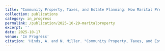 ```yaml
---
title: "Community Property, Taxes, and Estate Planning: How Marital Property Regimes Affect Farmland Markets and the Lock-in Effect"
collection: publications
category: in_progress
permalink: /publication/2025-10-29-maritalproperty
excerpt: ''
date: 2025-10-17
venue: 'In Progress'
citation: 'Hinds, A. and N. Miller. "Community Property, Taxes, and Estate Planning: How Marital Property Regimes Affect Farmland Markets and the Lock-in Effect."'
---
```


